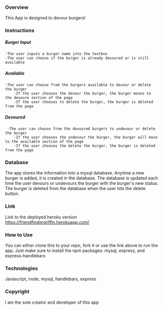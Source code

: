 
### Overview
This App is designed to devour burgers!

### Instructions
##### Burger Input
    -The user inputs a burger name into the textbox
    -The user can choose if the burger is already devoured or is still available

##### Available 
    -The user can choose from the burgers available to devour or delete the burger
        -If the user chooses the devour the burger, the burger moves to the devoure section of the page
        -If the user chooses to delete the burger, the burger is deleted from the page

##### Devoured
     -The user can choose from the devoured burgers to undevour or delete the burger
        -If the user chooses the undevour the burger, the burger will move to the available section of the page 
        -If the user chooses the delete the burger, the burger is deleted from the page


### Database
The app stores the information into a mysql database. Anytime a new burger is added, it is created in the database. The database is updated each time the user devours or undevours the burger with the burger's new status. The burger is deleted from the database when the user hits the delete button.


### Link
Link to the deployed heroku version  https://friendfindergriffin.herokuapp.com/


### How to Use
You can either clone this to your repo, fork it or use the link above to run the app. Just make sure to install the npm packages: mysql, express, and express-handlebars


### Technologies
Javascript, node, mysql, handlebars, express


### Copyright
I am the sole creator and developer of this app
